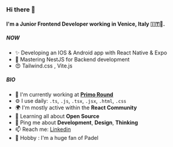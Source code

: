 ### Hi there 👋

#### I'm a Junior Frontend Developer working in Venice, Italy 🇮🇹🍕.

##### NOW

- ✨ Developing an IOS & Android app with React Native & Expo
- 📖 Mastering NestJS for Backend development 
- 😍 Tailwind.css , Vite.js

##### BIO

- 🏢 I'm currently working at [**Primo Round**](https://www.primoround.com/)
- ⚙️ I use daily: `.ts`, `.js`, `.tsx`, `.jsx`, `.html`, `.css`
- 🌍 I'm mostly active within the **React Community**
- 🌱 Learning all about **Open Source**
- 💬 Ping me about **Development**, **Design**, **Thinking**
- 📫 Reach me: [Linkedin](https://www.linkedin.com/in/stefano-visentin-poinch/)
- 🏸 Hobby : I'm a huge fan of Padel
